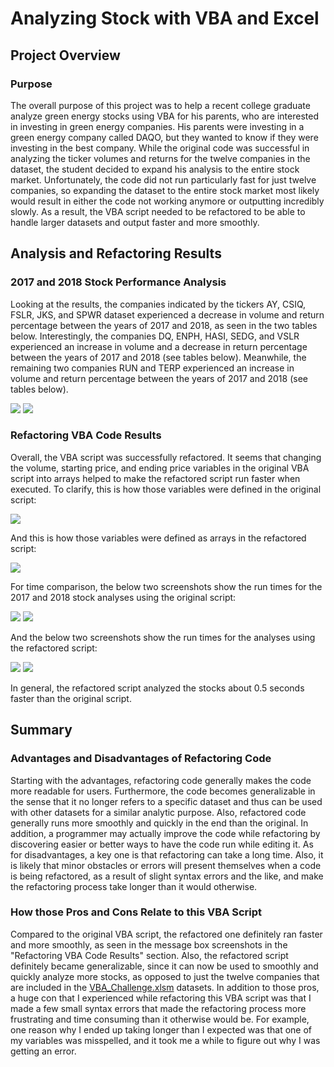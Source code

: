 # Analyzing Stock with VBA and Excel

## Project Overview

### Purpose
The overall purpose of this project was to help a recent college graduate analyze green energy stocks using VBA for his parents, who are interested in investing in green energy companies. His parents were investing in a green energy company called DAQO, but they wanted to know if they were investing in the best company. While the original code was successful in analyzing the ticker volumes and returns for the twelve companies in the dataset, the student decided to expand his analysis to the entire stock market. Unfortunately, the code did not run particularly fast for just twelve companies, so expanding the dataset to the entire stock market most likely would result in either the code not working anymore or outputting incredibly slowly. As a result, the VBA script needed to be refactored to be able to handle larger datasets and output faster and more smoothly.

## Analysis and Refactoring Results

### 2017 and 2018 Stock Performance Analysis
Looking at the results, the companies indicated by the tickers AY, CSIQ, FSLR, JKS, and SPWR dataset experienced a decrease in volume and return percentage between the years of 2017 and 2018, as seen in the two tables below. Interestingly, the companies DQ, ENPH, HASI, SEDG, and VSLR experienced an increase in volume and a decrease in return percentage between the years of 2017 and 2018 (see tables below). Meanwhile, the remaining two companies RUN and TERP experienced an increase in volume and return percentage between the years of 2017 and 2018 (see tables below).

![](https://github.com/HannaKim4673/stock-analysis/blob/01d31db054c6b2be1574fdb70c44af9352f84591/Resources/2017%20Stock.png) 
![](https://github.com/HannaKim4673/stock-analysis/blob/01d31db054c6b2be1574fdb70c44af9352f84591/Resources/2018%20Stock.png)

### Refactoring VBA Code Results
Overall, the VBA script was successfully refactored. It seems that changing the volume, starting price, and ending price variables in the original VBA script into arrays helped to make the refactored script run faster when executed. To clarify, this is how those variables were defined in the original script:

![](https://github.com/HannaKim4673/stock-analysis/blob/main/Original%20Code.png)

And this is how those variables were defined as arrays in the refactored script:

![](https://github.com/HannaKim4673/stock-analysis/blob/main/Refactored%20Code.png)

For time comparison, the below two screenshots show the run times for the 2017 and 2018 stock analyses using the original script:

![](https://github.com/HannaKim4673/stock-analysis/blob/main/Resources/2017%20Before%20Refactoring.png)
![](https://github.com/HannaKim4673/stock-analysis/blob/main/Resources/2018%20Before%20Refactoring.png)

And the below two screenshots show the run times for the analyses using the refactored script:

![](https://github.com/HannaKim4673/stock-analysis/blob/main/Resources/VBA_Challenge_2017.png)
![](https://github.com/HannaKim4673/stock-analysis/blob/main/Resources/VBA_Challenge_2018.png)

In general, the refactored script analyzed the stocks about 0.5 seconds faster than the original script.

## Summary

### Advantages and Disadvantages of Refactoring Code
Starting with the advantages, refactoring code generally makes the code more readable for users. Furthermore, the code becomes generalizable in the sense that it no longer refers to a specific dataset and thus can be used with other datasets for a similar analytic purpose. Also, refactored code generally runs more smoothly and quickly in the end than the original. In addition, a programmer may actually improve the code while refactoring by discovering easier or better ways to have the code run while editing it. 
As for disadvantages, a key one is that refactoring can take a long time. Also, it is likely that minor obstacles or errors will present themselves when a code is being refactored, as a result of slight syntax errors and the like, and make the refactoring process take longer than it would otherwise. 

### How those Pros and Cons Relate to this VBA Script
Compared to the original VBA script, the refactored one definitely ran faster and more smoothly, as seen in the message box screenshots in the "Refactoring VBA Code Results" section. Also, the refactored script definitely became generalizable, since it can now be used to smoothly and quickly analyze more stocks, as opposed to just the twelve companies that are included in the [VBA_Challenge.xlsm](https://github.com/HannaKim4673/stock-analysis/blob/main/VBA_Challenge.xlsm) datasets.
In addition to those pros, a huge con that I experienced while refactoring this VBA script was that I made a few small syntax errors that made the refactoring process more frustrating and time consuming than it otherwise would be. For example, one reason why I ended up taking longer than I expected was that one of my variables was misspelled, and it took me a while to figure out why I was getting an error. 
